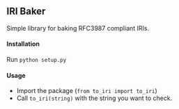## IRI Baker ##

Simple library for baking RFC3987 compliant IRIs.

#### Installation

Run `python setup.py`

#### Usage

* Import the package (`from to_iri import to_iri`)
* Call `to_iri(string)` with the string you want to check.
